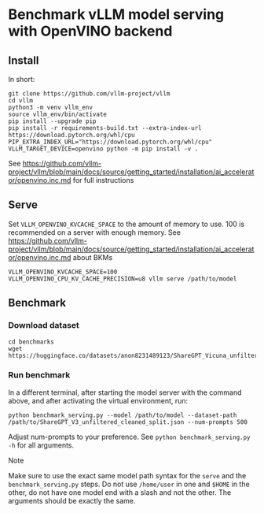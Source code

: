 # Benchmark vLLM model serving with OpenVINO backend


## Install

In short:


```
git clone https://github.com/vllm-project/vllm
cd vllm
python3 -m venv vllm_env
source vllm_env/bin/activate
pip install --upgrade pip
pip install -r requirements-build.txt --extra-index-url https://download.pytorch.org/whl/cpu
PIP_EXTRA_INDEX_URL="https://download.pytorch.org/whl/cpu" VLLM_TARGET_DEVICE=openvino python -m pip install -v .
```

See https://github.com/vllm-project/vllm/blob/main/docs/source/getting_started/installation/ai_accelerator/openvino.inc.md for full instructions

## Serve

Set `VLLM_OPENVINO_KVCACHE_SPACE` to the amount of memory to use. 100 is recommended on a server with enough memory. See https://github.com/vllm-project/vllm/blob/main/docs/source/getting_started/installation/ai_accelerator/openvino.inc.md about BKMs

```
VLLM_OPENVINO_KVCACHE_SPACE=100 VLLM_OPENVINO_CPU_KV_CACHE_PRECISION=u8 vllm serve /path/to/model
```

## Benchmark

### Download dataset

```
cd benchmarks
wget https://huggingface.co/datasets/anon8231489123/ShareGPT_Vicuna_unfiltered/resolve/main/ShareGPT_V3_unfiltered_cleaned_split.json
```

### Run benchmark

In a different terminal, after starting the model server with the command above, and after activating the virtual environment, run:

```
python benchmark_serving.py --model /path/to/model --dataset-path /path/to/ShareGPT_V3_unfiltered_cleaned_split.json --num-prompts 500
```

Adjust num-prompts to your preference. See `python benchmark_serving.py -h` for all arguments.

> [!NOTE]
> Make sure to use the exact same model path syntax for the `serve` and the `benchmark_serving.py` steps. Do not use `/home/user` in one and `$HOME` in the other, do not have one model end with a slash and not the other. The arguments should be exactly the same.
